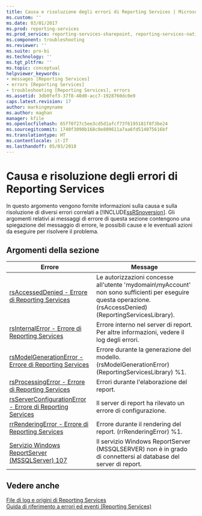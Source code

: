 ```yaml
---
title: Causa e risoluzione degli errori di Reporting Services | Microsoft Docs
ms.custom: ''
ms.date: 03/01/2017
ms.prod: reporting-services
ms.prod_service: reporting-services-sharepoint, reporting-services-native
ms.component: troubleshooting
ms.reviewer: ''
ms.suite: pro-bi
ms.technology: ''
ms.tgt_pltfrm: ''
ms.topic: conceptual
helpviewer_keywords:
- messages [Reporting Services]
- errors [Reporting Services]
- troubleshooting [Reporting Services], errors
ms.assetid: 3db0fef3-37f8-40d0-acc7-1928760dc0e9
caps.latest.revision: 17
author: markingmyname
ms.author: maghan
manager: kfile
ms.openlocfilehash: 65ff0f27c5ee3cd5d1afcf73f6195181f8f3be24
ms.sourcegitcommit: 1740f3090b168c0e809611a7aa6fd514075616bf
ms.translationtype: HT
ms.contentlocale: it-IT
ms.lasthandoff: 05/03/2018
---
```

# <a name="cause-and-resolution-of-reporting-services-errors"></a>Causa e risoluzione degli errori di Reporting Services
  In questo argomento vengono fornite informazioni sulla causa e sulla risoluzione di diversi errori correlati a [!INCLUDE[ssRSnoversion](../../includes/ssrsnoversion-md.md)]. Gli argomenti relativi ai messaggi di errore di questa sezione contengono una spiegazione del messaggio di errore, le possibili cause e le eventuali azioni da eseguire per risolvere il problema.  
  
## <a name="in-this-section"></a>Argomenti della sezione  
  
|Errore|Message|  
|-----------|-------------|  
|[rsAccessedDenied - Errore di Reporting Services](../../reporting-services/troubleshooting/rsaccesseddenied-reporting-services-error.md)|Le autorizzazioni concesse all'utente 'mydomain\myAccount' non sono sufficienti per eseguire questa operazione. (rsAccessDenied) (ReportingServicesLibrary).|  
|[rsInternalError - Errore di Reporting Services](../../reporting-services/troubleshooting/rsinternalerror-reporting-services-error.md)|Errore interno nel server di report. Per altre informazioni, vedere il log degli errori.|  
|[rsModelGenerationError - Errore di Reporting Services](../../reporting-services/troubleshooting/rsmodelgenerationerror-reporting-services-error.md)|Errore durante la generazione del modello. (rsModelGenerationError) (ReportingServicesLibrary) %1.|  
|[rsProcessingError - Errore di Reporting Services](../../reporting-services/troubleshooting/rsprocessingerror-reporting-services-error.md)|Errori durante l'elaborazione del report.|  
|[rsServerConfigurationError - Errore di Reporting Services](../../reporting-services/troubleshooting/rsserverconfigurationerror-reporting-services-error.md)|Il server di report ha rilevato un errore di configurazione.|  
|[rrRenderingError - Errore di Reporting Services](../../reporting-services/troubleshooting/rrrenderingerror-reporting-services-error.md)|Errore durante il rendering del report. (rrRenderingError) %1.|  
|[Servizio Windows ReportServer &#40;MSSQLServer&#41; 107](../../reporting-services/troubleshooting/report-server-windows-service-mssqlserver-107.md)|Il servizio Windows ReportServer (MSSQLSERVER) non è in grado di connettersi al database del server di report.|  
  
## <a name="see-also"></a>Vedere anche  
 [File di log e origini di Reporting Services](../../reporting-services/report-server/reporting-services-log-files-and-sources.md)   
 [Guida di riferimento a errori ed eventi &#40;Reporting Services&#41;](../../reporting-services/troubleshooting/errors-and-events-reference-reporting-services.md)  
  
  
